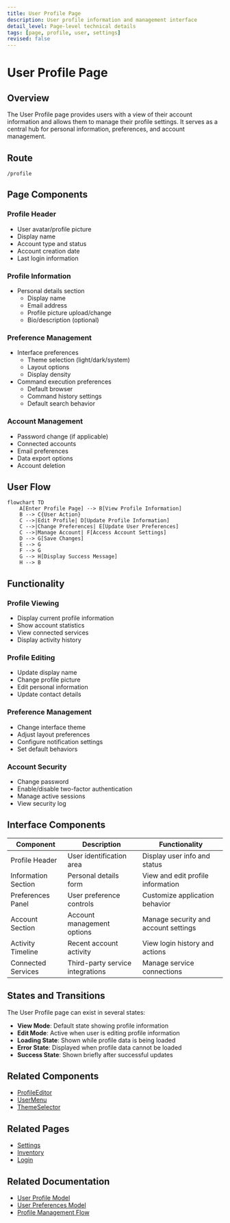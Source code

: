 ```yaml
---
title: User Profile Page
description: User profile information and management interface
detail_level: Page-level technical details
tags: [page, profile, user, settings]
revised: false
---
```


# User Profile Page

## Overview

The User Profile page provides users with a view of their account information and allows them to manage their profile settings. It serves as a central hub for personal information, preferences, and account management.

## Route

```text
/profile
```

## Page Components

### Profile Header

- User avatar/profile picture
- Display name
- Account type and status
- Account creation date
- Last login information

### Profile Information

- Personal details section
  - Display name
  - Email address
  - Profile picture upload/change
  - Bio/description (optional)

### Preference Management

- Interface preferences
  - Theme selection (light/dark/system)
  - Layout options
  - Display density
- Command execution preferences
  - Default browser
  - Command history settings
  - Default search behavior

### Account Management

- Password change (if applicable)
- Connected accounts
- Email preferences
- Data export options
- Account deletion

## User Flow

```mermaid
flowchart TD
    A[Enter Profile Page] --> B[View Profile Information]
    B --> C{User Action}
    C -->|Edit Profile| D[Update Profile Information]
    C -->|Change Preferences| E[Update User Preferences]
    C -->|Manage Account| F[Access Account Settings]
    D --> G[Save Changes]
    E --> G
    F --> G
    G --> H[Display Success Message]
    H --> B
```

## Functionality

### Profile Viewing

- Display current profile information
- Show account statistics
- View connected services
- Display activity history

### Profile Editing

- Update display name
- Change profile picture
- Edit personal information
- Update contact details

### Preference Management

- Change interface theme
- Adjust layout preferences
- Configure notification settings
- Set default behaviors

### Account Security

- Change password
- Enable/disable two-factor authentication
- Manage active sessions
- View security log

## Interface Components

| Component           | Description                      | Functionality                        |
| ------------------- | -------------------------------- | ------------------------------------ |
| Profile Header      | User identification area         | Display user info and status         |
| Information Section | Personal details form            | View and edit profile information    |
| Preferences Panel   | User preference controls         | Customize application behavior       |
| Account Section     | Account management options       | Manage security and account settings |
| Activity Timeline   | Recent account activity          | View login history and actions       |
| Connected Services  | Third-party service integrations | Manage service connections           |

## States and Transitions

The User Profile page can exist in several states:

- **View Mode**: Default state showing profile information
- **Edit Mode**: Active when user is editing profile information
- **Loading State**: Shown while profile data is being loaded
- **Error State**: Displayed when profile data cannot be loaded
- **Success State**: Shown briefly after successful updates

## Related Components

- [ProfileEditor](../components/ProfileEditor.md)
- [UserMenu](../components/UserMenu.md)
- [ThemeSelector](../components/ThemeSelector.md)

## Related Pages

- [Settings](settings.md)
- [Inventory](inventory.md)
- [Login](login.md)

## Related Documentation

- [User Profile Model](../models/user-profile.md)
- [User Preferences Model](../models/user-preferences.md)
- [Profile Management Flow](../flows/profile-management.md)
